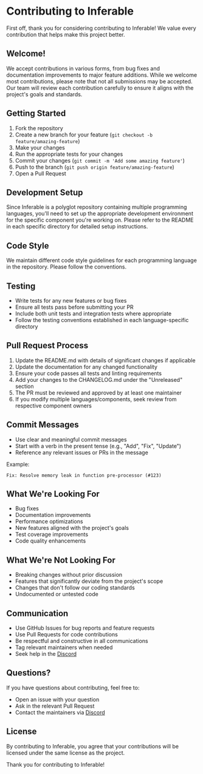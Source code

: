 # Contributing to Inferable

First off, thank you for considering contributing to Inferable! We value every contribution that helps make this project better.

## Welcome!

We accept contributions in various forms, from bug fixes and documentation improvements to major feature additions. While we welcome most contributions, please note that not all submissions may be accepted. Our team will review each contribution carefully to ensure it aligns with the project's goals and standards.

## Getting Started

1. Fork the repository
2. Create a new branch for your feature (`git checkout -b feature/amazing-feature`)
3. Make your changes
4. Run the appropriate tests for your changes
5. Commit your changes (`git commit -m 'Add some amazing feature'`)
6. Push to the branch (`git push origin feature/amazing-feature`)
7. Open a Pull Request

## Development Setup

Since Inferable is a polyglot repository containing multiple programming languages, you'll need to set up the appropriate development environment for the specific component you're working on. Please refer to the README in each specific directory for detailed setup instructions.

## Code Style

We maintain different code style guidelines for each programming language in the repository. Please follow the conventions.

## Testing

- Write tests for any new features or bug fixes
- Ensure all tests pass before submitting your PR
- Include both unit tests and integration tests where appropriate
- Follow the testing conventions established in each language-specific directory

## Pull Request Process

1. Update the README.md with details of significant changes if applicable
2. Update the documentation for any changed functionality
3. Ensure your code passes all tests and linting requirements
4. Add your changes to the CHANGELOG.md under the "Unreleased" section
5. The PR must be reviewed and approved by at least one maintainer
6. If you modify multiple languages/components, seek review from respective component owners

## Commit Messages

- Use clear and meaningful commit messages
- Start with a verb in the present tense (e.g., "Add", "Fix", "Update")
- Reference any relevant issues or PRs in the message

Example:
```
Fix: Resolve memory leak in function pre-processor (#123)
```

## What We're Looking For

- Bug fixes
- Documentation improvements
- Performance optimizations
- New features aligned with the project's goals
- Test coverage improvements
- Code quality enhancements

## What We're Not Looking For

- Breaking changes without prior discussion
- Features that significantly deviate from the project's scope
- Changes that don't follow our coding standards
- Undocumented or untested code

## Communication

- Use GitHub Issues for bug reports and feature requests
- Use Pull Requests for code contributions
- Be respectful and constructive in all communications
- Tag relevant maintainers when needed
- Seek help in the [Discord](https://go.inferable.ai/discord)

## Questions?

If you have questions about contributing, feel free to:
- Open an issue with your question
- Ask in the relevant Pull Request
- Contact the maintainers via [Discord](https://go.inferable.ai/discord)

## License

By contributing to Inferable, you agree that your contributions will be licensed under the same license as the project.

Thank you for contributing to Inferable!
